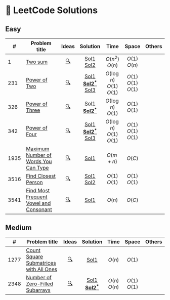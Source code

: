 # 🧠 LeetCode Solutions

## Easy

| #   | Problem title | Ideas | Solution | Time | Space | Others |
| --- | ------------- |:-----:| :--------:|:----:|:-----:| ------ |
| 1   | [Two sum](https://leetcode.com/problems/two-sum)       |   [🔍](00001-two-sum/idea.md)    |     [Sol1](00001-two-sum/sol1.cpp)<br>[Sol2](00001-two-sum/sol2.cpp)    |       $O(n^2)$<br>$O(n)$        |      $O(1)$<br>$O(n)$      |        |
| 231 | [Power of Two](https://leetcode.com/problems/power-of-two)  | [🔍](00231-power-of-two/idea.md)   |   [Sol1](00231-power-of-two/sol1.cpp)<br>[**Sol2<sup>*</sup>**](00231-power-of-two/sol2.cpp)<br>[Sol3](00231-power-of-two/sol3.cpp)     |    $O(\log n)$<br>$O(1)$<br>$O(1)$ | $O(1)$<br>$O(1)$<br>$O(1)$ |        |
| 326 | [Power of Three](https://leetcode.com/problems/power-of-three)  | [🔍](00326-power-of-three/idea.md)   |   [Sol1](00326-power-of-three/sol1.cpp)<br>[**Sol2<sup>*</sup>**](00326-power-of-three/sol2.cpp)    |    $O(\log n)$<br>$O(1)$ | $O(1)$<br>$O(1)$ |        |
| 342 | [Power of Four](https://leetcode.com/problems/power-of-four)  | [🔍](00342-power-of-four/idea.md)      |   [Sol1](00342-power-of-four/sol1.cpp)<br>[**Sol2<sup>*</sup>**](00342-power-of-four/sol2.cpp)<br>[Sol3](00342-power-of-four/sol3.cpp)     |    $O(\log n)$<br>$O(1)$<br>$O(1)$ | $O(1)$<br>$O(1)$<br>$O(1)$ |        |
| 1935 | [Maximum Number of Words You Can Type](https://leetcode.com/problems/maximum-number-of-words-you-can-type)  | [🔍](01935-maximum-number-of-words-you-can-type/idea.md)      |   [Sol1](01935-maximum-number-of-words-you-can-type/sol1.cpp)     |    $O(m+n)$ | $O(C)$ |        |
| 3516 | [Find Closest Person](https://leetcode.com/problems/find-closest-person)  | [🔍](03516-find-closest-person/idea.md)      |   [Sol1](03516-find-closest-person/sol1.cpp)<br>[Sol2](03516-find-closest-person/sol2.cpp)     |    $O(1)$<br>$O(1)$ | $O(1)$<br>$O(1)$ |        |
| 3541 | [Find Most Frequent Vowel and Consonant](https://leetcode.com/problems/find-most-frequent-vowel-and-consonant)  | [🔍](03541-find-most-frequent-vowel-and-consonant/idea.md)      |   [Sol1](03541-find-most-frequent-vowel-and-consonant/sol1.cpp)     |    $O(n)$ | $O(C)$ |        |


 <!-- min$(m,n)^3)$ -->
## Medium

| #   | Problem title | Ideas | Solution | Time | Space | Others |
| --- | ------------- |:-----:| :--------:|:----:|:-----:| ------ |
| 1277| [Count Square Submatrices with All Ones](https://leetcode.com/problems/count-square-submatrices-with-all-ones)       |   [🔍](01277-count-square-submatrices-with-all-ones/idea.md)    |    [Sol1](01277-count-square-submatrices-with-all-ones/sol1.cpp)     |       $O(n)$        |      $O(1)$      |        |
| 2348| [Number of Zero-Filled Subarrays](https://leetcode.com/problems/number-of-zero-filled-subarrays)       |   [🔍](02348-number-of-zero-filled-subarrays/idea.md)    |    [Sol1](02348-number-of-zero-filled-subarrays/sol1.cpp)<br>[**Sol2<sup>*</sup>**](02348-number-of-zero-filled-subarrays/sol2.cpp)     |       $O(n)$<br>$O(n)$        |      $O(1)$<br>$O(1)$      |        |


